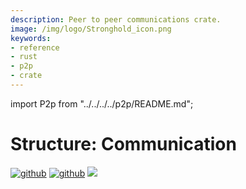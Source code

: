 ```yaml
---
description: Peer to peer communications crate.
image: /img/logo/Stronghold_icon.png
keywords:
- reference
- rust
- p2p
- crate
---
```

import P2p from "../../../../p2p/README.md";

# Structure: Communication

[![github](https://img.shields.io/badge/github-source-blue.svg)](https://github.com/iotaledger/stronghold.rs/tree/dev/p2p) [![github](https://img.shields.io/badge/rust-docs-green.svg)](https://docs.rs/stronghold-p2p) [![](https://img.shields.io/crates/v/stronghold-p2p.svg)](https://crates.io/crates/stronghold-p2p)

<P2p/>